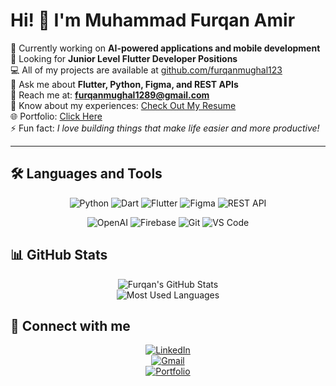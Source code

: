 # Hi! 👋 I'm Muhammad Furqan Amir  

🚀 Currently working on **AI-powered applications and mobile development**  
🔎 Looking for **Junior Level Flutter Developer Positions**  
💻 All of my projects are available at [github.com/furqanmughal123](https://github.com/furqanmughal123)  
💬 Ask me about **Flutter, Python, Figma, and REST APIs**  
📧 Reach me at: **furqanmughal1289@gmail.com**  
📄 Know about my experiences: [Check Out My Resume](https://drive.google.com/file/d/1fBgyfaZdIQNNg_8rKuzk1Q070U8GvbfB/view)  
🌐 Portfolio: [Click Here](https://furqanamir.netlify.app/)  
⚡ Fun fact: *I love building things that make life easier and more productive!*  

---

## 🛠️ Languages and Tools  
<div align="center"> 

![Python](https://img.shields.io/badge/Python-3776AB?style=for-the-badge&logo=python&logoColor=white)  ![Dart](https://img.shields.io/badge/Dart-0175C2?style=for-the-badge&logo=dart&logoColor=white)  ![Flutter](https://img.shields.io/badge/Flutter-02569B?style=for-the-badge&logo=flutter&logoColor=white)  ![Figma](https://img.shields.io/badge/Figma-F24E1E?style=for-the-badge&logo=figma&logoColor=white)  ![REST API](https://img.shields.io/badge/REST%20API-009688?style=for-the-badge&logo=swagger&logoColor=white)  

![OpenAI](https://img.shields.io/badge/OpenAI-412991?style=for-the-badge&logo=openai&logoColor=white)  ![Firebase](https://img.shields.io/badge/Firebase-FFCA28?style=for-the-badge&logo=firebase&logoColor=black)  ![Git](https://img.shields.io/badge/Git-F05033?style=for-the-badge&logo=git&logoColor=white)  ![VS Code](https://img.shields.io/badge/VS%20Code-0078d7?style=for-the-badge&logo=visual-studio-code&logoColor=white)  

</div>


## 📊 GitHub Stats  
<div align="center"> 

![Furqan's GitHub Stats](https://github-readme-stats.vercel.app/api?username=furqanmughal123&show_icons=true&theme=tokyonight)  
![Most Used Languages](https://github-readme-stats.vercel.app/api/top-langs/?username=furqanmughal123&layout=compact&theme=tokyonight)  

</div>


## 🤝 Connect with me  
<div align="center">

[![LinkedIn](https://img.shields.io/badge/LinkedIn-blue?style=for-the-badge&logo=linkedin)](https://www.linkedin.com/in/furqan-amir-583101310?utm_source=share&utm_campaign=share_via&utm_content=profile&utm_medium=android_app)  
[![Gmail](https://img.shields.io/badge/Gmail-red?style=for-the-badge&logo=gmail&logoColor=white)](mailto:furqanmughal1289@gmail.com)  
[![Portfolio](https://img.shields.io/badge/Portfolio-000000?style=for-the-badge&logo=vercel&logoColor=white)](https://furqanamir.netlify.app/)  

</div>
